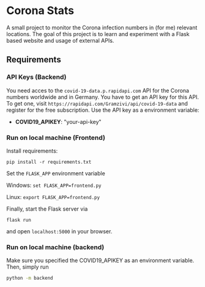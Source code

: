 # Corona Stats
A small project to monitor the Corona infection numbers in (for me) relevant locations.
The goal of this project is to learn and experiment with a Flask based website and usage
of external APIs.

## Requirements
### API Keys (Backend)
You need acces to the ``covid-19-data.p.rapidapi.com`` API for the Corona numbers worldwide and 
in Germany.
You have to get an API key for this API. To get one, visit ``https://rapidapi.com/Gramzivi/api/covid-19-data`` and 
register for the free subscription. Use the API key as a environment variable:

+ **COVID19_APIKEY**: "your-api-key"

### Run on local machine (Frontend)
Install requirements:

``pip install -r requirements.txt``

Set the ``FLASK_APP`` environment variable

Windows:
``
set FLASK_APP=frontend.py
``

Linux: 
``
export FLASK_APP=frontend.py
``

Finally, start the Flask server via

```
flask run
```

and open ``localhost:5000`` in your browser.

### Run on local machine (backend)
Make sure you specified the COVID19_APIKEY as an environment variable. Then, simply run

`````bash
python -m backend
`````
